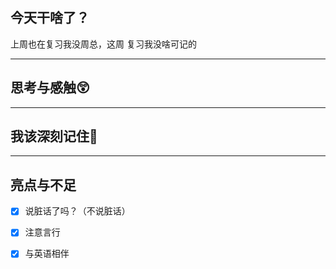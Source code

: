 ## 今天干啥了？

上周也在复习我没周总，这周
复习我没啥可记的

---
## 思考与感触😲



---
## 我该深刻记住🦊


---
## 亮点与不足
- [x] 说脏话了吗？（不说脏话）
- [x] 注意言行
- [x] 与英语相伴



